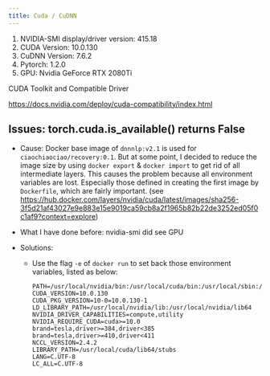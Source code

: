 ```yaml
---
title: Cuda / CuDNN
---
```


1. NVIDIA-SMI display/driver version: 415.18
2. CUDA Version: 10.0.130
3. CuDNN Version: 7.6.2
4. Pytorch: 1.2.0
5. GPU: Nvidia GeForce RTX 2080Ti

CUDA Toolkit and Compatible Driver

https://docs.nvidia.com/deploy/cuda-compatibility/index.html



## Issues: torch.cuda.is_available() returns False

- Cause: Docker base image of `dnnnlp:v2.1` is used for `ciaochiaociao/recovery:0.1`. But at some point, I decided to reduce the image size by using `docker export` & `docker import` to get rid of all intermediate layers. This causes the problem because all environment variables are lost. Especially those defined in creating the first image by `Dockerfile`, which are fairly important. (see https://hub.docker.com/layers/nvidia/cuda/latest/images/sha256-3f5d21af43027e9e883e15e9019ca59cb8a2f1965b82b22de3252ed05f0c1af9?context=explore)

- What I have done before: nvidia-smi did see GPU

- Solutions:

  - Use the flag `-e` of `docker run` to set back those environment variables, listed as below:

    ```
    PATH=/usr/local/nvidia/bin:/usr/local/cuda/bin:/usr/local/sbin:/usr/local/bin:/usr/sbin:/usr/bin:/sbin:/bin
    CUDA_VERSION=10.0.130
    CUDA_PKG_VERSION=10-0=10.0.130-1
    LD_LIBRARY_PATH=/usr/local/nvidia/lib:/usr/local/nvidia/lib64
    NVIDIA_DRIVER_CAPABILITIES=compute,utility
    NVIDIA_REQUIRE_CUDA=cuda>=10.0 brand=tesla,driver>=384,driver<385 brand=tesla,driver>=410,driver<411
    NCCL_VERSION=2.4.2
    LIBRARY_PATH=/usr/local/cuda/lib64/stubs
    LANG=C.UTF-8
    LC_ALL=C.UTF-8
    ```

    

